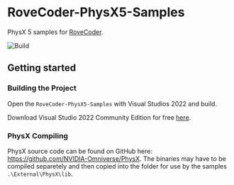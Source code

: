 # RoveCoder-PhysX5-Samples

PhysX 5 samples for [RoveCoder](https://www.rovecoder.net/).

![Build](https://github.com/Callum5042/RoveCoder-PhysX5-Samples/actions/workflows/msbuild.yml/badge.svg)

## Getting started

### Building the Project

Open the `RoveCoder-PhysX5-Samples` with Visual Studios 2022 and build.

Download Visual Studio 2022 Community Edition for free [here](https://visualstudio.microsoft.com/vs/).

### PhysX Compiling

PhysX source code can be found on GitHub here: https://github.com/NVIDIA-Omniverse/PhysX. The binaries may have to be compiled separetely and then copied into the folder for use by the samples `.\External\PhysX\lib`.